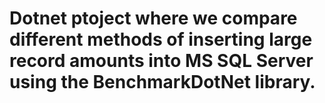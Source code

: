 # Dotnet ptoject where we compare different methods of inserting large record amounts into MS SQL Server using the BenchmarkDotNet library.
